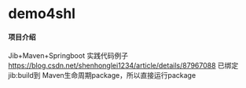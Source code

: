 # demo4shl

#### 项目介绍
Jib+Maven+Springboot 实践代码例子
https://blog.csdn.net/shenhonglei1234/article/details/87967088
已绑定jib:build到 Maven生命周期package，所以直接运行package


